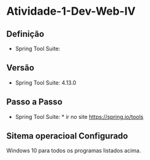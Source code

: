 # Atividade-1-Dev-Web-IV

## Definição

* Spring Tool Suite: 

## Versão

* Spring Tool Suite: 4.13.0

## Passo a Passo

* Spring Tool Suite: * ir no site https://spring.io/tools

## Sitema operacioal Configurado

Windows 10 para todos os programas listados acima.

